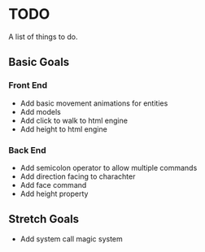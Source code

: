 # TODO
A list of things to do.

## Basic Goals
### Front End
* Add basic movement animations for entities
* Add models
* Add click to walk to html engine
* Add height to html engine

### Back End
* Add semicolon operator to allow multiple commands
* Add direction facing to charachter
* Add face command
* Add height property

## Stretch Goals
* Add system call magic system